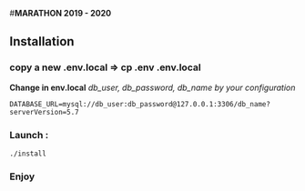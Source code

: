 #**MARATHON 2019 - 2020**

## Installation

### copy a new .env.local => cp .env .env.local


**Change in env.local** *db_user, db_password, db_name by your configuration*


```
DATABASE_URL=mysql://db_user:db_password@127.0.0.1:3306/db_name?serverVersion=5.7
```



### Launch :

```
./install
```


### Enjoy
